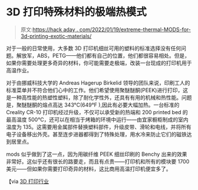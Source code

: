 # 3D 打印特殊材料的极端热模式

> 原文:[https://hack aday . com/2022/01/19/extreme-thermal-MODS-for-3d-printing-exotic-materials/](https://hackaday.com/2022/01/19/extreme-thermal-mods-for-3d-printing-exotic-materials/)

对于一般的日常使用，大多数 3D 打印机细丝可用的塑料的标准选择没有任何问题。解放军，ABS，PETG——他们都有自己的位置，他们都很容易相处。但是，如果你需要处理更多奇异的材料，你可能需要走极端，改装一台现成的打印机用于高温作业。

对于由挪威科技大学的 Andreas Hagerup Birkelid 领导的团队来说，印刷工人的标准菜单并不符合他们心中的工作。他们希望使用聚醚醚酮(PEEK)进行打印，这是一种高性能的热塑性塑料，除了耐化学性外，还具有有用的机械和热性能。问题是，聚醚醚酮的熔点高达 343°C(649°F ),因此有必要大幅加热。一台标准的 Creality CR-10 打印机经过升级，不仅可以承受新的热端和 200 printed bed 的最高温度 500°C，还可以在相当于烤箱的环境中运行——由宜家橱柜制成的室内温度为 135。这需要用金属部件替换塑料部件，升级皮带、滑轮和电线，并将所有电子设备移出外壳。甚至连步进器都得到了特殊处理，用水冷来防止它们的磁铁达到居里点。

mods 似乎做到了这一点，因为用碳纤维 PEEK 细丝印刷的 Benchy 出来的效果非常好。这似乎还有很长的路要走，而且有点贵——打印机和所有的模块要 1700 美元——但如果你需要打印奇异的材料，这比商用高温打印机便宜多了。

【via [3D 打印行业](https://3dprintingindustry.com/news/1700-creality-cr-10-liquid-cooling-ikea-mod-allows-3d-printing-in-peek-and-carbon-fiber-202499/)